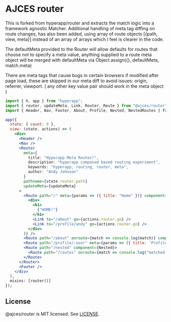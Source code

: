 # AJCES router
This is forked from hyperapp/router and extracts the match logic into a framework agnostic Matcher.  Additional handling of meta tag diffing on route changes, has also been added, using array of route objects [{path, view, meta}] instead of an array of arrays which I feel is clearer in the code.

The defaultMeta provided to the Router will allow defaults for routes that choose not to specify a meta value, anything supplied to a route meta object will be merged with defaultMeta via Object.assign({}, defaultMeta, match.meta)

There are meta tags that cause bugs in certain browsers if modified after page load, these are skipped in our meta diff to avoid issues: origin, referrer, viewport. ( any other key value pair should work in the meta object )

```jsx
import { h, app } from "hyperapp";
import { router, updateMeta, Link, Router, Route } from "@ajces/router";
import { Header, Nav, Footer, About, Profile, Nested, NestedRoutes } from "./components";

app({
  state: { count: 0 },
  view: (state, actions) => (
    <div>
      <Header />
      <Nav />
      <Router 
        meta={
          title: "Hyperapp Meta Router!",
          description: "hyperapp componad based routing experiment",
          keywords: "hyperapp, routing, router, meta",
          author: "Andy Johnson"
        }
        pathname={state.router.path}
        updateMeta={updateMeta}
      >
        <Route path="/" meta={params => ({ title: "Home" })} component={props => (
          <div>
            <h1>
              {"HOME!"}
            </h1>
            <Link to="/about" go={actions.router.go} />
            <Link to="/profile/andy" go={actions.router.go} />
          </div>
        )} />
        <Route path="/about" onroute={match => console.log(match)} component={About} />
        <Route path="/profile/:user" meta={params => ({ title: `Profile - ${params.user}` })} component={Profile} />
        <Route path="/nested" component={Nested}>
          <Route path="/routes" onroute={match => console.log("matched path /nested/routes")} component={NestedRoutes}>
        </Route>
      </Router>
      <Footer />
    </div>
  ),
  mixins: [router()]
});
```

## License

@ajces/router is MIT licensed. See [LICENSE](LICENSE.md).
